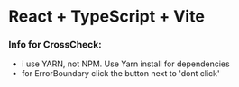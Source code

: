# React + TypeScript + Vite

### Info for CrossCheck:
- i use YARN, not NPM. Use Yarn install for dependencies
- for ErrorBoundary click the button next to 'dont click'
